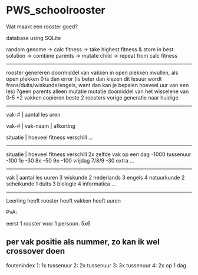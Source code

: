 # PWS_schoolrooster

Wat maakt een rooster goed?


database using SQLite


random genome ->
calc fitness ->
take highest fitness & store in best solution ->
combine parents ->
mutate child ->
repeat from calc fitness


---------------------------------------------------------------

rooster genereren doormiddel van vakken in open plekken invullen, als open plekken 0 is dan error (is beter dan kiezen dit lesuur wordt frans/duits/wiskunde/engels, want dan kan je bepalen hoeveel uur van een les)
?geen parents alleen mutatie
mutatie doomiddel van het wisselene van 0-5 *2 vakken
copieren beste 2 roosters vorige generatie naar huidige

---------------------------------------------------------------

vak-# | aantal les uren

vak-# | vak-naam | afkorting

situatie | hoeveel fitness verschill
...

---------------------------------------------------------------

situatie | hoeveel fitness verschill
2x zelfde vak op een dag -1000
tussenuur -100
1e -30
8e -50
9e -100
vrijdag 7/8/9 -30 extra
...

---------------------------------------------------------------

vak | aantal les uuren
3   wiskunde
2   nederlands
3   engels
4   natuurkunde
2   scheikunde
1   duits
3   biologie
4   informatica
...

---------------------------------------------------------------





Leerling heeft rooster heeft vakken heeft uuren


PvA:

eerst 1 rooster voor 1 persoon.
5x6

per vak positie als nummer, zo kan ik wel crossover doen
----------------------------------
foutenindex
1: 1x tussenuur
2: 2x tussenuur
3: 3x tussenuur
4: 2x op 1 dag
